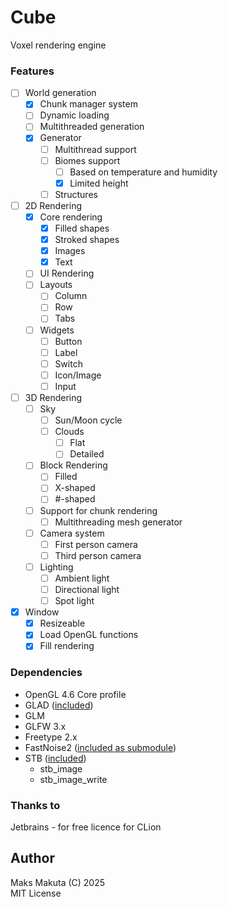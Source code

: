 # Cube

Voxel rendering engine 

### Features

- [ ] World generation
  - [X] Chunk manager system
  - [ ] Dynamic loading
  - [ ] Multithreaded generation
  - [X] Generator 
    - [ ] Multithread support
    - [ ] Biomes support
      - [ ] Based on temperature and humidity
      - [X] Limited height
    - [ ] Structures
- [ ] 2D Rendering
  - [X] Core rendering
    - [X] Filled shapes
    - [X] Stroked shapes
    - [X] Images
    - [X] Text
  - [ ] UI Rendering
  - [ ] Layouts
    - [ ] Column
    - [ ] Row
    - [ ] Tabs
  - [ ] Widgets
    - [ ] Button
    - [ ] Label
    - [ ] Switch
    - [ ] Icon/Image
    - [ ] Input
- [ ] 3D Rendering
  - [ ] Sky
    - [ ] Sun/Moon cycle
    - [ ] Clouds
      - [ ] Flat
      - [ ] Detailed
  - [ ] Block Rendering
    - [ ] Filled
    - [ ] X-shaped
    - [ ] #-shaped
  - [ ] Support for chunk rendering
    - [ ] Multithreading mesh generator
  - [ ] Camera system
    - [ ] First person camera
    - [ ] Third person camera
  - [ ] Lighting
    - [ ] Ambient light
    - [ ] Directional light
    - [ ] Spot light
- [x] Window
  - [x] Resizeable
  - [x] Load OpenGL functions
  - [x] Fill rendering

### Dependencies

 - OpenGL 4.6 Core profile
 - GLAD ([included](/libs/glad))
 - GLM
 - GLFW 3.x
 - Freetype 2.x
 - FastNoise2 ([included as submodule](/libs))
 - STB ([included](/libs/stb))
   - stb_image
   - stb_image_write

### Thanks to

 Jetbrains - for free licence for CLion

## Author

Maks Makuta (C) 2025  
MIT License